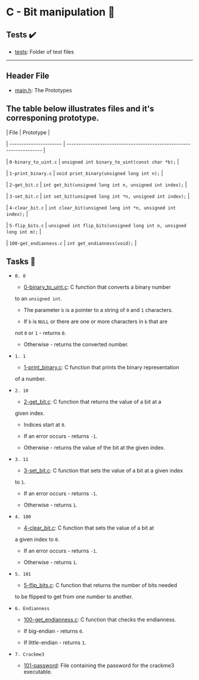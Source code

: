 # C - Bit manipulation :file_folder:





## Tests :heavy_check_mark:



* [tests](./tests): Folder of test files



----



## Header File



* [main.h](./main.h): The Prototypes



## The table below illustrates files and it's corresponing prototype.



| File                   | Prototype                                                           |

| ---------------------- | ------------------------------------------------------------------- |

| `0-binary_to_uint.c`   | `unsigned int binary_to_uint(const char *b);`                       |

| `1-print_binary.c`     | `void print_binary(unsigned long int n);`                           |

| `2-get_bit.c`          | `int get_bit(unsigned long int n, unsigned int index);`             |

| `3-set_bit.c`          | `int set_bit(unsigned long int *n, unsigned int index);`            |

| `4-clear_bit.c`        | `int clear_bit(unsigned long int *n, unsigned int index);`          |

| `5-flip_bits.c`        | `unsigned int flip_bits(unsigned long int n, unsigned long int m);` |

| `100-get_endianness.c` | `int get_endianness(void);`                                         |



## Tasks :page_with_curl:



* `0. 0`

  * [0-binary_to_uint.c](./0-binary_to_uint.c): C function that converts a binary number

  to an `unsigned int`.

  * The parameter `b` is a pointer to a string of `0` and `1` characters.

  * If `b` is `NULL` or there are one or more characters in `b` that are

  not `0` or `1` - returns `0`.

  * Otherwise - returns the converted number.



* `1. 1`

  * [1-print_binary.c](./1-print_binary.c): C function that prints the binary representation

  of a number.



* `2. 10`

  * [2-get_bit.c](./2-get_bit.c): C function that returns the value of a bit at a

  given index.

  * Indices start at `0`.

  * If an error occurs - returns `-1`.

  * Otherwise - returns the value of the bit at the given index.



* `3. 11`

  * [3-set_bit.c](./3-set_bit.c): C function that sets the value of a bit at a given index

  to `1`.

  * If an error occurs - returns `-1`.

  * Otherwise - returns `1`.



* `4. 100`

  * [4-clear_bit.c](./4-clear_bit.c): C function that sets the value of a bit at

  a given index to `0`.

  * If an error occurs - returns `-1`.

  * Otherwise - returns `1`.



* `5. 101`

  * [5-flip_bits.c](./5-flip_bits.c): C function that returns the number of bits needed

  to be flipped to get from one number to another.



* `6. Endianness`

  * [100-get_endianness.c](./100-get_endianness.c): C function that checks the endianness.

  * If big-endian - returns `0`.

  * If little-endian - returns `1`.



* `7. Crackme3`

  * [101-password](./101-password): File containing the password for the crackme3 executable.


